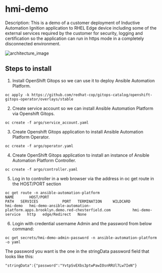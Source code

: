 # hmi-demo

Description: This is a demo of a customer deployment of Inductive Automation Ignition application to RHEL Edge device including some of the external services required by the customer for security, logging and certification so the application can run in https mode in a completely disconnected environment.

![architecture_image](images/arch.gif)

## Steps to install

1. Install OpenShift Gitops so we can use it to deploy Ansible Automation Platform.

```shell
oc apply -k https://github.com/redhat-cop/gitops-catalog/openshift-gitops-operator/overlays/stable
```

2. Create service account so we can install Ansible Automation Platform via Openshift Gitops.

```shell
oc create -f argo/service_account.yaml
```

3. Create Openshift Gitops application to install Ansible Automation Platform Operator.

```shell
oc create -f argo/operator.yaml
```

4. Create OpenShift Gitops application to install an instance of Ansible Automation Platform Controller.

```shell
oc create -f argo/controller.yaml
```

5. Log in to controller in a web browser via the address in oc get route in the HOST/PORT section

```shell
oc get route -n ansible-automation-platform
NAME       HOST/PORT                                                                      PATH   SERVICES           PORT   TERMINATION     WILDCARD
hmi-demo   hmi-demo-ansible-automation-platform.apps.brooklyn.demo.red-chesterfield.com          hmi-demo-service   http   edge/Redirect   None
```

6. Login with credential username Admin and the password from below command:

```shell
oc get secrets/hmi-demo-admin-password -n ansible-automation-platform -o yaml
```

The password you want is the one in the stringData password field that looks like this:

```shell
"stringData":{"password":"YvtpSvEXbs3ptwPawIOsnRRUl7Lw7IeN"}
```
